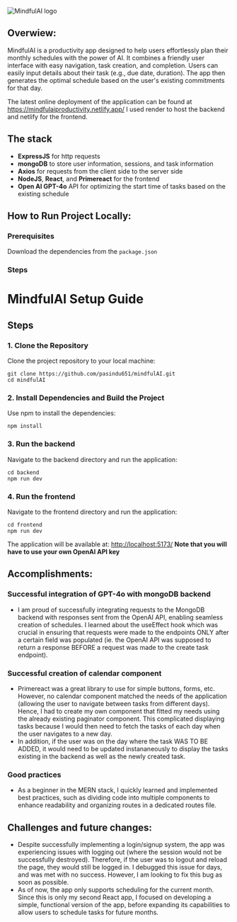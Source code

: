 ![MindfulAI logo](https://i.ibb.co/x8gcZs6/mindfulailogo.png)

## Overwiew:
MindfulAI is a productivity app designed to help users effortlessly plan their monthly schedules with the power of AI. It combines a friendly user interface with easy navigation, task creation, and completion. Users can easily input details about their task (e.g., due date, duration). The app then generates the optimal schedule based on the user's existing commitments for that day.

The latest online deployment of the application can be found at https://mindfulaiproductivity.netlify.app/
I used render to host the backend and netlify for the frontend.

## The stack
- **ExpressJS** for http requests
- **mongoDB** to store user information, sessions, and task information
- **Axios** for requests from the client side to the server side
- **NodeJS**, **React**, and **Primereact** for the frontend
- **Open AI GPT-4o** API for optimizing the start time of tasks based on the existing schedule

## How to Run Project Locally:

### Prerequisites

Download the dependencies from the ```package.json```

### Steps

# MindfulAI Setup Guide

## Steps

### 1. Clone the Repository
Clone the project repository to your local machine:
```
git clone https://github.com/pasindu651/mindfulAI.git
cd mindfulAI
```

### 2. Install Dependencies and Build the Project
Use npm to install the dependencies:
```
npm install
```

### 3. Run the backend
Navigate to the backend directory and run the application:
```
cd backend
npm run dev
```
### 4. Run the frontend
Navigate to the frontend directory and run the application:
```
cd frontend
npm run dev
```
The application will be available at: [http://localhost:5173/](http://localhost:5173/)
**Note that you will have to use your own OpenAI API key**

## Accomplishments:

### Successful integration of GPT-4o with mongoDB backend 
- I am proud of successfully integrating requests to the MongoDB backend with responses sent from the OpenAI API, enabling seamless creation of schedules. I learned about the useEffect hook which was crucial in ensuring that requests were made to the endpoints ONLY after a certain field was populated (ie. the OpenAI API was supposed to return a response BEFORE a request was made to the create task endpoint).
  
### Successful creation of calendar component
- Primereact was a great library to use for simple buttons, forms, etc. However, no calendar component matched the needs of the application (allowing the user to navigate between tasks from different days). Hence, I had to create my own component that fitted my needs using the already existing paginator component. This complicated displaying tasks because I would then need to fetch the tasks of each day when the user navigates to a new day.
- In addition, if the user was on the day where the task WAS TO BE ADDED, it would need to be updated instananeously to display the tasks existing in the backend as well as the newly created task.

### Good practices
- As a beginner in the MERN stack, I quickly learned and implemented best practices, such as dividing code into multiple components to enhance readability and organizing routes in a dedicated routes file.
  
## Challenges and future changes:
- Despite successfully implementing a login/signup system, the app was experiencing issues with logging out (where the session would not be successfully destroyed). Therefore, if the user was to logout and reload the page, they would still be logged in. I debugged this issue for days, and was met with no success. However, I am looking to fix this bug as soon as possible. 
- As of now, the app only supports scheduling for the current month. Since this is only my second React app, I focused on developing a simple, functional version of the app, before expanding its capabilities to allow users to schedule tasks for future months.
